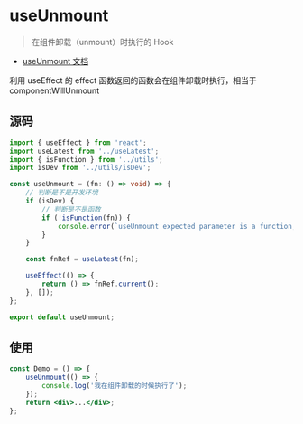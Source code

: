 <!--
 * @Author: wanghaofeng
 * @Date: 2023-06-12 09:45:56
 * @LastEditors: wanghaofeng
 * @LastEditTime: 2023-06-15 19:34:31
 * @FilePath: \code\whf-hooks-analysis\hooks\ahooks\1-06-useUnmount.md
-->
# useUnmount

> 在组件卸载（unmount）时执行的 Hook

- [useUnmount 文档](https://ahooks.js.org/zh-CN/hooks/use-unmount)

利用 useEffect 的 effect 函数返回的函数会在组件卸载时执行，相当于 componentWillUnmount

## 源码

```ts
import { useEffect } from 'react';
import useLatest from '../useLatest';
import { isFunction } from '../utils';
import isDev from '../utils/isDev';

const useUnmount = (fn: () => void) => {
	// 判断是不是开发环境
	if (isDev) {
		// 判断是不是函数
		if (!isFunction(fn)) {
			console.error(`useUnmount expected parameter is a function, got ${typeof fn}`);
		}
	}

	const fnRef = useLatest(fn);

	useEffect(() => {
		return () => fnRef.current();
	}, []);
};

export default useUnmount;
```

## 使用

```jsx
const Demo = () => {
	useUnmount(() => {
		console.log('我在组件卸载的时候执行了');
	});
	return <div>...</div>;
};
```

